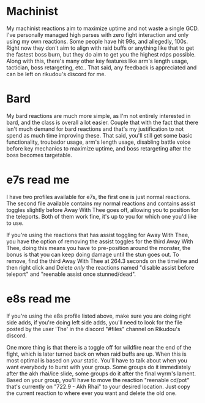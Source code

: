 # Machinist
My machinist reactions aim to maximize uptime and not waste a single GCD. I've personally managed high parses with zero fight interaction and only using my own reactions. Some people have hit 99s, and allegedly, 100s. Right now they don't aim to align with raid buffs or anything like that to get the fastest boss burn, but they do aim to get you the highest rdps possible. Along with this, there's many other key features like arm's length usage, tactician, boss retargeting, etc.. That said, any feedback is appreciated and can be left on rikudou's discord for me. 

# Bard
My bard reactions are much more simple, as I'm not entirely interested in bard, and the class is overall a lot easier. Couple that with the fact that there isn't much demand for bard reactions and that's my justification to not spend as much time improving these. That said, you'll still get some basic functionality, troubador usage, arm's length usage, disabling battle voice before key mechanics to maximize uptime, and boss retargeting after the boss becomes targetable. 

# e7s read me
I have two profiles available for e7s, the first one is just normal reactions. The second file available contains my normal reactions and contains assist toggles slightly before Away With Thee goes off, allowing you to position for the teleports. Both of them work fine, it's up to you for which one you'd like to use.

If you're using the reactions that has assist toggling for Away With Thee, you have the option of removing the assist toggles for the third Away With Thee, doing this means you have to pre-position around the monster, the bonus is that you can keep doing damage until the stun goes out. To remove, find the third Away With Thee at 264.3 seconds on the timeline and then right click and Delete *only* the reactions named "disable assist before teleport" and "reenable assist once stunned/dead".

# e8s read me
If you're using the e8s profile listed above, make sure you are doing right side adds, if you're doing left side adds, you'll need to look for the file posted by the user 'The' in the discord "#files" channel on Rikudou's discord.

One more thing is that there is a toggle off for wildfire near the end of the fight, which is later turned back on when raid buffs are up. When this is most optimal is based on *your* static. You'll have to talk about when you want everybody to burst with your group. Some groups do it immediately after the akh rhai/ice slide, some groups do it after the final wyrm's lament. Based on your group, you'll have to move the reaction "reenable cd/pot" that's currently on "722.9 - Akh Rhai" to your desired location. Just copy the current reaction to where ever you want and delete the old one.
